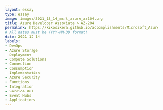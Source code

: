 ```yaml
---
layout: essay
type: essay
image: images/2021_12_14_msft_azure_az204.png
title: Azure Developer Associate > AZ-204
permalink: https://kikosikera.github.io/accomplishments/Microsoft_Azure/Developer_Associate_AZ204/X2YA2LAHTKKV/
# All dates must be YYYY-MM-DD format!
date: 2021-12-14
labels:
- DevOps
- Azure Storage
- Deployment
- Compute Solutions
- Connection
- Consumption
- Implementation
- Azure Security
- Functions
- Integration
- Service Bus
- Event Hubs
- Applications
---
```

